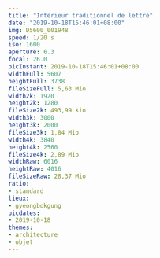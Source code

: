```yaml
---
title: "Intérieur traditionnel de lettré"
date: "2019-10-18T15:46:01+08:00"
img: D5600_001948
speed: 1/20 s
iso: 1600
aperture: 6.3
focal: 26.0
picInstant: 2019-10-18T15:46:01+08:00
widthFull: 5607
heightFull: 3738
fileSizeFull: 5,63 Mio
width2k: 1920
height2k: 1280
fileSize2k: 493,99 kio
width3k: 3000
height3k: 2000
fileSize3k: 1,84 Mio
width4k: 3840
height4k: 2560
fileSize4k: 2,89 Mio
widthRaw: 6016
heightRaw: 4016
fileSizeRaw: 28,37 Mio
ratio:
- standard
lieux:
- gyeongbokgung
picdates:
- 2019-10-18
themes:
- architecture
- objet
---
```


